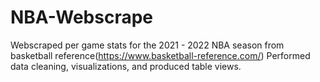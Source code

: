 # NBA-Webscrape
Webscraped per game stats for the 2021 - 2022 NBA season from basketball reference(https://www.basketball-reference.com/)
Performed data cleaning, visualizations, and produced table views.
